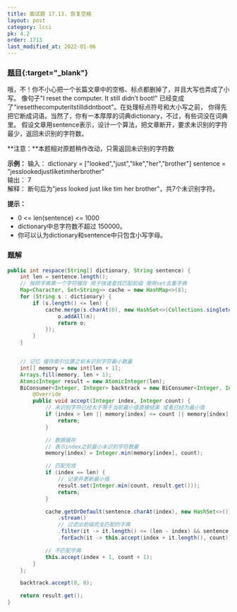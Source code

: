```yaml
---
title: 面试题 17.13. 恢复空格
layout: post
category: lcci
pk: 4.2
order: 1713
last_modified_at: 2022-01-06
---
```


### [题目](https://leetcode.cn/re-space-lcci/){:target="_blank"}

哦，不！你不小心把一个长篇文章中的空格、标点都删掉了，并且大写也弄成了小写。
像句子"I reset the computer. It still didn’t boot!"
已经变成了"iresetthecomputeritstilldidntboot"。在处理标点符号和大小写之前，
你得先把它断成词语。当然了，你有一本厚厚的词典dictionary，不过，有些词没在词典里。
假设文章用sentence表示，设计一个算法，把文章断开，要求未识别的字符最少，返回未识别的字符数。

**注意：**本题相对原题稍作改动，只需返回未识别的字符数

**示例：**
输入： dictionary = ["looked","just","like","her","brother"] sentence = "jesslookedjustliketimherbrother"  
输出： 7  
解释： 断句后为"jess looked just like tim her brother"，共7个未识别字符。

**提示：**
- 0 <= len(sentence) <= 1000
- dictionary中总字符数不超过 150000。
- 你可以认为dictionary和sentence中只包含小写字母。

### 题解

```java
public int respace(String[] dictionary, String sentence) {
    int len = sentence.length();
    // 按照字典第一个字符缓存 用于快速查找匹配前缀 使用set去重字典
    Map<Character, Set<String>> cache = new HashMap<>(8);
    for (String s : dictionary) {
        if (s.length() <= len) {
            cache.merge(s.charAt(0), new HashSet<>(Collections.singletonList(s)), (o, n) -> {
                o.addAll(n);
                return o;
            });
        }
    }


    // 记忆 缓存索引位置之前未识别字符最小数量
    int[] memory = new int[len + 1];
    Arrays.fill(memory, len + 1);
    AtomicInteger result = new AtomicInteger(len);
    BiConsumer<Integer, Integer> backtrack = new BiConsumer<Integer, Integer>() {
        @Override
        public void accept(Integer index, Integer count) {
            // 未识别字符已经大于等于当前最小值直接结束 或者已经为最小值
            if (index > len || memory[index] <= count || memory[index] == 0) {
                return;
            }

            // 数据缓存
            // 表示index之前最小未识别字符数量
            memory[index] = Integer.min(memory[index], count);

            // 匹配完成
            if (index == len) {
                // 记录并更新最小值
                result.set(Integer.min(count, result.get()));
                return;
            }

            cache.getOrDefault(sentence.charAt(index), new HashSet<>())
                .stream()
                // 过滤出前缀完全匹配的字典
                .filter(it -> it.length() <= (len - index) && sentence.substring(index).startsWith(it))
                .forEach(it -> this.accept(index + it.length(), count));

            // 不匹配字典
            this.accept(index + 1, count + 1);
        }
    };

    backtrack.accept(0, 0);

    return result.get();
}
```